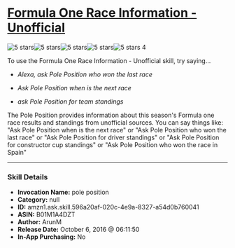 # [Formula One Race Information - Unofficial](http://alexa.amazon.com/#skills/amzn1.ask.skill.596a20af-020c-4e9a-8327-a54d0b760041)
![5 stars](../../images/ic_star_black_18dp_1x.png)![5 stars](../../images/ic_star_black_18dp_1x.png)![5 stars](../../images/ic_star_black_18dp_1x.png)![5 stars](../../images/ic_star_black_18dp_1x.png)![5 stars](../../images/ic_star_black_18dp_1x.png) 4

To use the Formula One Race Information - Unofficial skill, try saying...

* *Alexa, ask Pole Position who won the last race*

* *Ask Pole Position when is the next race*

* *ask Pole Position for team standings*

The Pole Position provides information about this season's Formula one race results and standings from unofficial sources. 
You can say things like:
"Ask Pole Position when is the next race" or
"Ask Pole Position who won the last race" or
"Ask Pole Position for driver standings" or
"Ask Pole Position for constructor cup standings" or
"Ask Pole Position who won the race in Spain"

***

### Skill Details

* **Invocation Name:** pole position
* **Category:** null
* **ID:** amzn1.ask.skill.596a20af-020c-4e9a-8327-a54d0b760041
* **ASIN:** B01M1A4DZT
* **Author:** ArunM
* **Release Date:** October 6, 2016 @ 06:11:50
* **In-App Purchasing:** No

